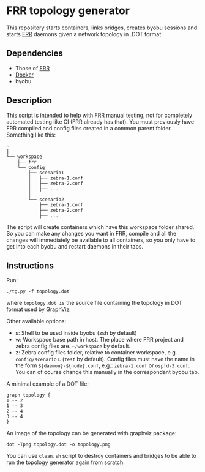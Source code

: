FRR topology generator
========================

This repository starts containers, links bridges, creates byobu sessions and starts [FRR](https://github.com/FRRouting/frr) daemons given a network topology in .DOT format.

Dependencies
------------

- Those of [FRR](https://github.com/FRRouting/frr/blob/master/doc/Building_FRR_on_Debian8.md)
- [Docker](https://store.docker.com/editions/community/docker-ce-server-debian?tab=description)
- byobu

Description
-----------

This script is intended to help with FRR manual testing, not for completely automated testing like CI (FRR already has that). You must previously have FRR compiled and config files created in a common parent folder. Something like this:

    ~
    |
    └── workspace
        ├── frr
        └── config
            ├── scenario1
            │   ├── zebra-1.conf
            │   ├── zebra-2.conf
            │   ├── ...
            │
            └── scenario2
                ├── zebra-1.conf
                ├── zebra-2.conf
                ├── ...

The script will create containers which have this workspace folder shared. So you can make any changes you want in FRR, compile and all the changes will immediately be available to all containers, so you only have to get into each byobu and restart daemons in their tabs.

Instructions
------------

Run:

    ./tg.py -f topology.dot

where ```topology.dot is``` the source file containing the topology in DOT format used by GraphViz.

Other available options:

- s: Shell to be used inside byobu (zsh by default)
- w: Workspace base path in host. The place where FRR project and zebra config files are. ```~/workspace``` by default.
- z: Zebra config files folder, relative to container workspace, e.g. ```config/scenario1```. (```test``` by default). Config files must have the name in the form ```${daemon}-${node}.conf```, e.g.: ```zebra-1.conf``` or ```ospfd-3.conf```. You can of course change this manually in the correspondant byobu tab.

A minimal example of a DOT file:

    graph topology {
    1 -- 2
    1 -- 3
    2 -- 4
    3 -- 4
    }

An image of the topology can be generated with graphviz package:

    dot -Tpng topology.dot -o topology.png

You can use ```clean.sh``` script to destroy containers and bridges to be able to run the topology generator again from scratch.
